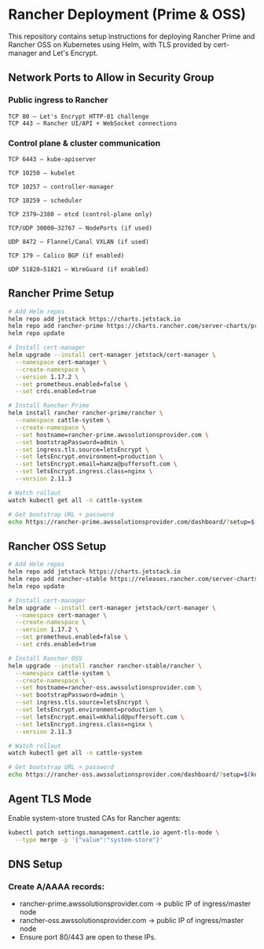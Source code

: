 # Rancher Deployment (Prime & OSS)

This repository contains setup instructions for deploying Rancher Prime and Rancher OSS on Kubernetes using Helm, with TLS provided by cert-manager and Let's Encrypt.

## Network Ports to Allow in Security Group
### Public ingress to Rancher
```
TCP 80 — Let's Encrypt HTTP-01 challenge
TCP 443 — Rancher UI/API + WebSocket connections
```
### Control plane & cluster communication
```
TCP 6443 — kube-apiserver

TCP 10250 — kubelet

TCP 10257 — controller-manager

TCP 10259 — scheduler

TCP 2379–2380 — etcd (control-plane only)

TCP/UDP 30000–32767 — NodePorts (if used)

UDP 8472 — Flannel/Canal VXLAN (if used)

TCP 179 — Calico BGP (if enabled)

UDP 51820–51821 — WireGuard (if enabled)
```

## Rancher Prime Setup
```bash
# Add Helm repos
helm repo add jetstack https://charts.jetstack.io
helm repo add rancher-prime https://charts.rancher.com/server-charts/prime
helm repo update

# Install cert-manager
helm upgrade --install cert-manager jetstack/cert-manager \
  --namespace cert-manager \
  --create-namespace \
  --version 1.17.2 \
  --set prometheus.enabled=false \
  --set crds.enabled=true

# Install Rancher Prime
helm install rancher rancher-prime/rancher \
  --namespace cattle-system \
  --create-namespace \
  --set hostname=rancher-prime.awssolutionsprovider.com \
  --set bootstrapPassword=admin \
  --set ingress.tls.source=letsEncrypt \
  --set letsEncrypt.environment=production \
  --set letsEncrypt.email=hamza@puffersoft.com \
  --set letsEncrypt.ingress.class=nginx \
  --version 2.11.3

# Watch rollout
watch kubectl get all -n cattle-system

# Get bootstrap URL + password
echo https://rancher-prime.awssolutionsprovider.com/dashboard/?setup=$(kubectl get secret --namespace cattle-system bootstrap-secret -o go-template='{{.data.bootstrapPassword|base64decode}}')
```

## Rancher OSS Setup
```bash
# Add Helm repos
helm repo add jetstack https://charts.jetstack.io
helm repo add rancher-stable https://releases.rancher.com/server-charts/stable
helm repo update

# Install cert-manager
helm upgrade --install cert-manager jetstack/cert-manager \
  --namespace cert-manager \
  --create-namespace \
  --version 1.17.2 \
  --set prometheus.enabled=false \
  --set crds.enabled=true

# Install Rancher OSS
helm upgrade --install rancher rancher-stable/rancher \
  --namespace cattle-system \
  --create-namespace \
  --set hostname=rancher-oss.awssolutionsprovider.com \
  --set bootstrapPassword=admin \
  --set ingress.tls.source=letsEncrypt \
  --set letsEncrypt.environment=production \
  --set letsEncrypt.email=mkhalid@puffersoft.com \
  --set letsEncrypt.ingress.class=nginx \
  --version 2.11.3

# Watch rollout
watch kubectl get all -n cattle-system

# Get bootstrap URL + password
echo https://rancher-oss.awssolutionsprovider.com/dashboard/?setup=$(kubectl get secret --namespace cattle-system bootstrap-secret -o go-template='{{.data.bootstrapPassword|base64decode}}')
```

## Agent TLS Mode
Enable system-store trusted CAs for Rancher agents:
```bash
kubectl patch settings.management.cattle.io agent-tls-mode \
  --type merge -p '{"value":"system-store"}'
```

## DNS Setup

### Create A/AAAA records:

- rancher-prime.awssolutionsprovider.com → public IP of ingress/master node
- rancher-oss.awssolutionsprovider.com → public IP of ingress/master node
- Ensure port 80/443 are open to these IPs.
